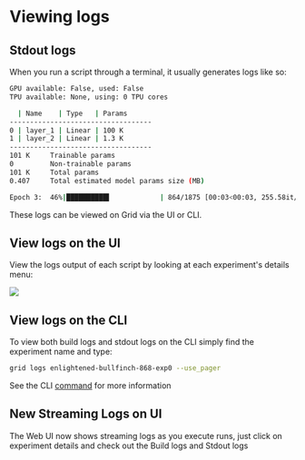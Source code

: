 # Viewing logs

## Stdout logs <a id="stdout-logs"></a>

When you run a script through a terminal, it usually generates logs like so:

```bash
GPU available: False, used: False
TPU available: None, using: 0 TPU cores

  | Name    | Type   | Params
-----------------------------------
0 | layer_1 | Linear | 100 K
1 | layer_2 | Linear | 1.3 K
-----------------------------------
101 K     Trainable params
0         Non-trainable params
101 K     Total params
0.407     Total estimated model params size (MB)

Epoch 3:  46%|██████████▌            | 864/1875 [00:03<00:03, 255.58it/s, loss=0.063, v_num=1]
```

These logs can be viewed on Grid via the UI or CLI.‌

## View logs on the UI <a id="view-logs-on-the-ui"></a>

View the logs output of each script by looking at each experiment's details menu:‌

![](/images/runs/experiment-logs.gif)

## View logs on the CLI <a id="view-logs-on-the-cli"></a>

To view both build logs and stdout logs on the CLI simply find the experiment name and type:

```bash
grid logs enlightened-bullfinch-868-exp0 --use_pager
```

See the CLI [command](../../cli.md#logs) for more information


## New Streaming Logs on UI

The Web UI now shows streaming logs as you execute runs, just click on experiment details and check out the Build logs and Stdout logs

